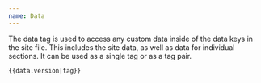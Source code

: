 ```yaml
---
name: Data
---
```


The data tag is used to access any custom data inside of the data keys in the site file. This includes the site data, as well as data for individual sections. It can be used as a single tag or as a tag pair.

```html
{{data.version|tag}}
```